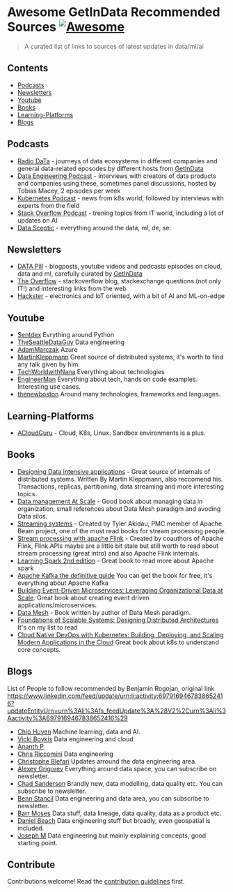 # Awesome GetInData Recommended Sources [![Awesome](https://awesome.re/badge.svg)](https://awesome.re)

> A curated list of links to sources of latest updates in data/ml/ai


## Contents

- [Podcasts](#podcasts)
- [Newsletters](#newsletters)
- [Youtube](#youtube)
- [Books](#books)
- [Learning-Platforms](#learning-platforms)
- [Blogs](#blogs)


## Podcasts

- [Radio DaTa](https://shows.acast.com/radio-data) - journeys of data ecosystems in different companies and general data-related eposodes by different hosts from [GetInData](https://getindata.com)
- [Data Engineering Podcast](https://www.dataengineeringpodcast.com/) - interviews with creators of data products and companies using these, sometimes panel discussions, hosted by Tobias Macey, 2 episodes per week
- [Kubernetes Podcast](https://kubernetespodcast.com/) - news from k8s world, followed by interviews with experts from the field
- [Stack Overflow Podcast](https://stackoverflow.blog/podcast/) - trening topics from IT world, including a lot of updates on AI
- [Data Sceptic](https://open.spotify.com/show/1BZN7H3ikovSejhwQTzNm4) - everything around the data, ml, de, se.

## Newsletters

- [DATA Pill](https://datapill.tech/) - blogposts, youtube videos and podcasts episodes on cloud, data and ml, carefully curated by [GetInData](https://getindata.com)
- [The Overflow](https://stackoverflow.blog/newsletter/) - stackoverflow blog, stackexchange questions (not only IT!) and interesting links from the web
- [Hackster](https://www.hackster.io/newsletter/sign_up) - electronics and IoT oriented, with a bit of AI and ML-on-edge

## Youtube
- [Sentdex](https://www.youtube.com/channel/UCfzlCWGWYyIQ0aLC5w48gBQ) Evrything around Python
- [TheSeattleDataGuy](https://www.youtube.com/c/SeattleDataGuy?app=desktop) Data engineering
- [AdamMarczak](https://www.youtube.com/c/Azure4Everyone) Azure
- [MartinKleppmann](https://www.youtube.com/channel/UClB4KPy5LkJj1t3SgYVtMOQ) Great source of distributed systems, it's worth to find any talk given by him.
- [TechWorldwithNana](https://www.youtube.com/c/TechWorldwithNana) Everything about technologies
- [EngineerMan](https://www.youtube.com/c/EngineerMan) Everything about tech, hands on code examples. Interesting use cases.
- [thenewboston](https://www.youtube.com/user/thenewboston) Around many technologies, frameworks and languages.


## Learning-Platforms
- [ACloudGuru](https://acloudguru.com/) - Cloud, K8s, Linux. Sandbox environments is a plus.

## Books
- [Designing Data intensive applications](https://www.amazon.pl/Designing-Data-Intensive-Applications-Reliable-Maintainable/dp/1449373321) - Great source of internals of distributed systems. Written By Martin Kleppmann, also reccomend his. Transactions, replicas, partitioning, data streaming and more interesting topics.
- [Data management At Scale](https://www.amazon.pl/Data-Management-Scale-Enterprise-Architecture/dp/149205478X) - Good book about managing data in organization, small references about Data Mesh paradigm and avoding Data silos.
- [Streaming systems](https://www.amazon.pl/Streaming-Systems-Where-Large-Scale-Processing/dp/1491983876) - Created by Tyler Akidau, PMC member of Apache Beam project, one of the must read books for stream processing people.
- [Stream processing with apache Flink](https://www.amazon.pl/Stream-Processing-Apache-Flink-Implementation/dp/149197429X) - Created by coauthors of Apache Flink, Flink APIs maybe are a little bit stale but still worth to read about stream processing (great intro) and also Apache Flink internals.
- [Learning Spark 2nd edition](https://www.amazon.pl/Learning-Spark-Lightning-fast-Data-Analytics/dp/1492050040) - Great book to read more about Apache spark
- [Apache Kafka the definitive guide](https://www.confluent.io/resources/kafka-the-definitive-guide-v2/) You can get the book for free, it's everything about Apache Kafka
- [Building Event-Driven Microservices: Leveraging Organizational Data at Scale](https://www.amazon.pl/Building-Event-Driven-Microservices-Leveraging-Organizational/dp/1492057894). Great book about creating event driven applications/microservices.
- [Data Mesh](https://www.amazon.pl/Data-Mesh-Delivering-Data-Driven-Value/dp/1492092398) - Book written by author of Data Mesh paradigm. 
- [Foundations of Scalable Systems: Designing Distributed Architectures](https://www.amazon.pl/Foundations-Scalable-Systems-Distributed-Architectures/dp/1098106067) It's on my list to read
- [Cloud Native DevOps with Kubernetes: Building, Deploying, and Scaling Modern Applications in the Cloud](https://www.amazon.pl/Cloud-Native-DevOps-Kubernetes-Applications/dp/1098116828) Great book about k8s to understand core concepts.

## Blogs
List of People to follow recommended by Benjamin Rogojan, original link https://www.linkedin.com/feed/update/urn:li:activity:6979169467838652416?updateEntityUrn=urn%3Ali%3Afs_feedUpdate%3A%28V2%2Curn%3Ali%3Aactivity%3A6979169467838652416%29

- [Chip Huyen](https://huyenchip.com/blog/) Machine learning, data and AI.
- [Vicki Boykis](https://vickiboykis.com/) Data engineering and cloud
- [Ananth P](https://www.dataengineeringweekly.com/)
- [Chris Riccomini](https://cnr.sh/essays/) Data engineering
- [Christophe Blefari](https://www.blef.fr/author/christopheblefari/) Updates arround the data engineering area.
- [Alexey Grigorev](https://datatalks.club/) Everything around data space, you can subscribe on newsletter.
- [Chad Sanderson](https://dataproducts.substack.com/) Brandly new, data modelling, data quality etc. You can subscribe to newsletter.
- [Benn Stancil](https://benn.substack.com/) Data engineering and data area, you can subscribe to newsletter.
- [Barr Moses](https://barrmoses.medium.com/) Data stuff, data lineage, data quality, data as a product etc.
- [Daniel Beach](https://www.confessionsofadataguy.com/) Data engineering stuff but broadly, even geospatial is included.
- [Joseph M](https://www.startdataengineering.com/) Data engineering but mainly explaining concepts, good starting point.

## Contribute

Contributions welcome! Read the [contribution guidelines](contributing.md) first.

